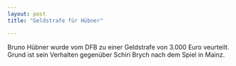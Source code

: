 ```yaml
---
layout: post
title: "Geldstrafe für Hübner"

---
```


Bruno Hübner wurde vom DFB zu einer Geldstrafe von 3.000 Euro veurteilt. Grund ist sein Verhalten gegenüber Schiri Brych nach dem Spiel in Mainz.


